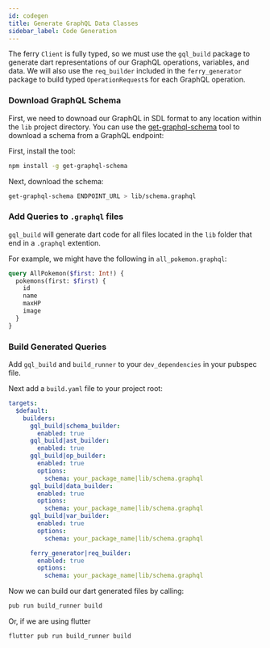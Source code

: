 ```yaml
---
id: codegen
title: Generate GraphQL Data Classes
sidebar_label: Code Generation
---
```


The ferry `Client` is fully typed, so we must use the `gql_build` package to generate dart representations of our GraphQL operations, variables, and data. We will also use the `req_builder` included in the `ferry_generator` package to build typed `OperationRequest`s for each GraphQL operation.

### Download GraphQL Schema

First, we need to downoad our GraphQL in SDL format to any location within the `lib` project directory. You can use the [get-graphql-schema](https://github.com/prisma-labs/get-graphql-schema) tool to download a schema from a GraphQL endpoint:

First, install the tool:

```sh
npm install -g get-graphql-schema
```

Next, download the schema:

```sh
get-graphql-schema ENDPOINT_URL > lib/schema.graphql
```

### Add Queries to `.graphql` files

`gql_build` will generate dart code for all files located in the `lib` folder that end in a `.graphql` extention.

For example, we might have the following in `all_pokemon.graphql`:

```graphql
query AllPokemon($first: Int!) {
  pokemons(first: $first) {
    id
    name
    maxHP
    image
  }
}
```

### Build Generated Queries

Add `gql_build` and `build_runner` to your `dev_dependencies` in your pubspec file.

Next add a `build.yaml` file to your project root:

```yaml
targets:
  $default:
    builders:
      gql_build|schema_builder:
        enabled: true
      gql_build|ast_builder:
        enabled: true
      gql_build|op_builder:
        enabled: true
        options:
          schema: your_package_name|lib/schema.graphql
      gql_build|data_builder:
        enabled: true
        options:
          schema: your_package_name|lib/schema.graphql
      gql_build|var_builder:
        enabled: true
        options:
          schema: your_package_name|lib/schema.graphql

      ferry_generator|req_builder:
        enabled: true
        options:
          schema: your_package_name|lib/schema.graphql
```

Now we can build our dart generated files by calling:

```sh
pub run build_runner build
```

Or, if we are using flutter

```sh
flutter pub run build_runner build
```